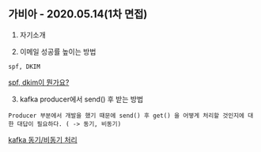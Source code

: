 가비아 - 2020.05.14(1차 면접)
---
1. 자기소개

2. 이메일 성공률 높이는 방법
>
    spf, DKIM 

[spf, dkim이 뭔가요?](https://help.stibee.com/ko/articles/1462485-spf-dkim%EC%9D%B4-%EB%AD%94%EA%B0%80%EC%9A%94)

3. kafka producer에서 send() 후 받는 방법
>
    Producer 부분에서 개발을 했기 때문에 send() 후 get() 을 어떻게 처리할 것인지에 대한 대답이 필요하다. ( -> 동기, 비동기)

[kafka 동기/비동기 처리](https://12bme.tistory.com/529?category=737765)